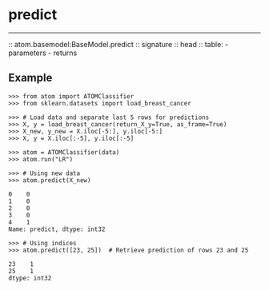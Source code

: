 # predict
---------

:: atom.basemodel:BaseModel.predict
    :: signature
    :: head
    :: table:
        - parameters
        - returns


## Example

```pycon
>>> from atom import ATOMClassifier
>>> from sklearn.datasets import load_breast_cancer

>>> # Load data and separate last 5 rows for predictions
>>> X, y = load_breast_cancer(return_X_y=True, as_frame=True)
>>> X_new, y_new = X.iloc[-5:], y.iloc[-5:]
>>> X, y = X.iloc[:-5], y.iloc[:-5]

>>> atom = ATOMClassifier(data)
>>> atom.run("LR")

>>> # Using new data
>>> atom.predict(X_new)

0    0
1    0
2    0
3    0
4    1
Name: predict, dtype: int32

>>> # Using indices
>>> atom.predict([23, 25])  # Retrieve prediction of rows 23 and 25

23    1
25    1
dtype: int32

```
